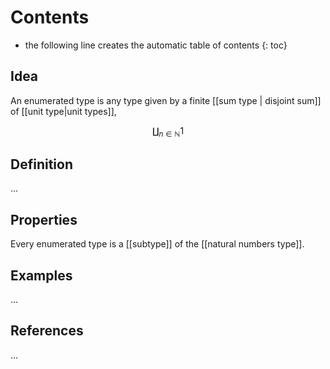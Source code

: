 
# Contents
* the following line creates the automatic table of contents
{: toc}

## Idea ##

An enumerated type is any type given by a finite [[sum type | disjoint sum]] of [[unit type|unit types]],

$$\coprod
_{n \in \mathbb{N}}
1$$


## Definition ##

...


## Properties ##
Every enumerated type is a [[subtype]] of the [[natural numbers type]].

## Examples ##

...


## References ##

...